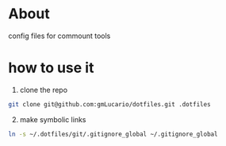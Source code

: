 # About
config files for commount tools


# how to use it

1. clone the repo

```bash
git clone git@github.com:gmLucario/dotfiles.git .dotfiles
```

2. make symbolic links

```bash
ln -s ~/.dotfiles/git/.gitignore_global ~/.gitignore_global
```
